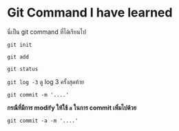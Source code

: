 # Git Command I have learned 
นี่เป็น git command ที่ได้เรียนไป

`git init`

`git add`

`git status`

`git log -3` ดู log 3 ครั้งสุดท้าย 

`git commit -m '....'`


**กรณีที่มีการ modify ให้ใช้ `a` ในการ commit เพิ่มไปด้วย**

`git commit -a -m '....'`
